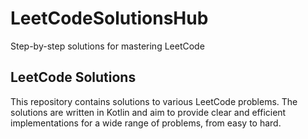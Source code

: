 # LeetCodeSolutionsHub

Step-by-step solutions for mastering LeetCode

## LeetCode Solutions

This repository contains solutions to various LeetCode problems.
The solutions are written in Kotlin and aim to provide clear and efficient implementations for a wide range of problems, from easy to hard.
